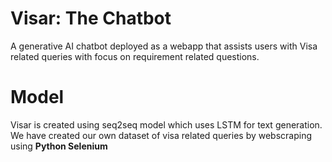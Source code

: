 # Visar: The Chatbot
A generative AI chatbot deployed as a webapp that assists users with Visa related queries with focus on requirement related questions.

# Model

Visar is created using seq2seq model which uses LSTM for text generation. We have created our own dataset of visa related queries by webscraping using **Python Selenium**
